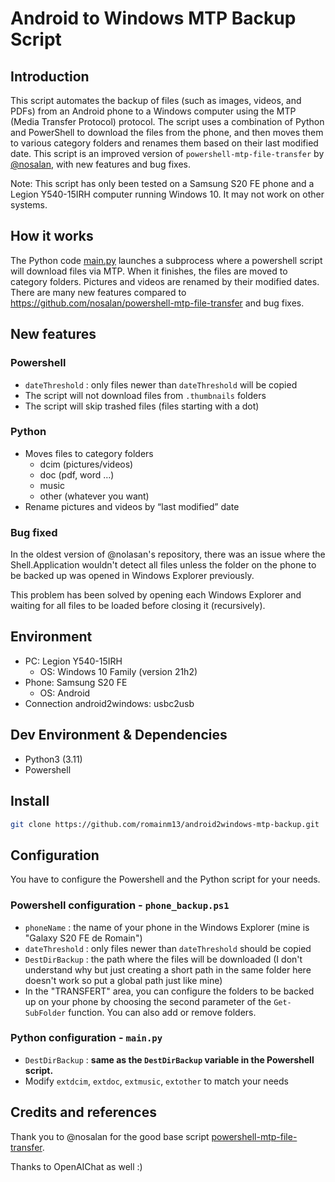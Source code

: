 # Android to Windows MTP Backup Script

## Introduction

This script automates the backup of files (such as images, videos, and PDFs) from an Android phone to a Windows computer using the MTP (Media Transfer Protocol) protocol. The script uses a combination of Python and PowerShell to download the files from the phone, and then moves them to various category folders and renames them based on their last modified date. This script is an improved version of `powershell-mtp-file-transfer` by [@nosalan](https://github.com/nosalan), with new features and bug fixes.

Note: This script has only been tested on a Samsung S20 FE phone and a Legion Y540-15IRH computer running Windows 10. It may not work on other systems.

## How it works

The Python code [main.py](http://main.py) launches a subprocess where a powershell script will download files via MTP. When it finishes, the files are moved to category folders. Pictures and videos are renamed by their modified dates. There are many new features compared to https://github.com/nosalan/powershell-mtp-file-transfer and bug fixes.

## New features

### Powershell

- `dateThreshold` : only files newer than `dateThreshold` will be copied
- The script will not download files from `.thumbnails` folders
- The script will skip trashed files (files starting with a dot)

### Python

- Moves files to category folders
  - dcim (pictures/videos)
  - doc (pdf, word …)
  - music
  - other (whatever you want)
- Rename pictures and videos by “last modified” date

### Bug fixed

In the oldest version of @nolasan's repository, there was an issue where the Shell.Application wouldn't detect all files unless the folder on the phone to be backed up was opened in Windows Explorer previously.

This problem has been solved by opening each Windows Explorer and waiting for all files to be loaded before closing it (recursively).

## Environment

- PC: Legion Y540-15IRH
  - OS: Windows 10 Family (version 21h2)
- Phone: Samsung S20 FE
  - OS: Android
- Connection android2windows: usbc2usb

## Dev Environment & Dependencies

- Python3 (3.11)
- Powershell

## Install

```bash
git clone https://github.com/romainm13/android2windows-mtp-backup.git
```

## Configuration

You have to configure the Powershell and the Python script for your needs.

### Powershell configuration - `phone_backup.ps1`

- `phoneName` : the name of your phone in the Windows Explorer (mine is "Galaxy S20 FE de Romain")
- `dateThreshold` : only files newer than `dateThreshold` should be copied
- `DestDirBackup` : the path where the files will be downloaded (I don't understand why but just creating a short path in the same folder here doesn't work so put a global path just like mine)
- In the "TRANSFERT" area, you can configure the folders to be backed up on your phone by choosing the second parameter of the `Get-SubFolder` function. You can also add or remove folders.

### Python configuration - `main.py`

- `DestDirBackup` : **same as the `DestDirBackup` variable in the Powershell script.**
- Modify `extdcim`, `extdoc`, `extmusic`, `extother` to match your needs

## Credits and references

Thank you to @nosalan for the good base script [powershell-mtp-file-transfer](https://github.com/nosalan/powershell-mtp-file-transfer).

Thanks to OpenAIChat as well :)
